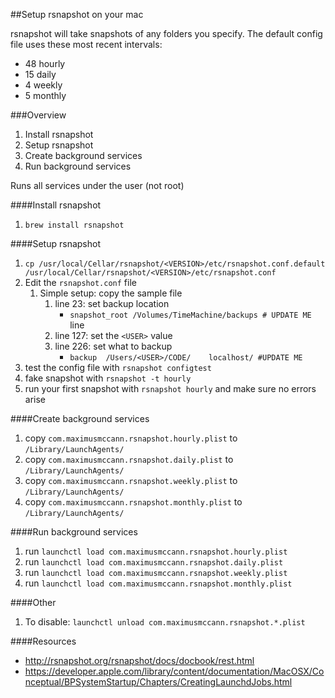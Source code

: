 ##Setup rsnapshot on your mac

rsnapshot will take snapshots of any folders you specify.  The default config file uses these most recent intervals:

- 48 hourly
- 15 daily
- 4 weekly 
- 5 monthly

###Overview
1. Install rsnapshot
2. Setup rsnapshot
3. Create background services
4. Run background services

Runs all services under the user (not root)


####Install rsnapshot
1. `brew install rsnapshot`

####Setup rsnapshot
1. `cp /usr/local/Cellar/rsnapshot/<VERSION>/etc/rsnapshot.conf.default /usr/local/Cellar/rsnapshot/<VERSION>/etc/rsnapshot.conf`
2. Edit the `rsnapshot.conf` file 
	1. Simple setup: copy the sample file
		1. line 23: set backup location 
			- `snapshot_root /Volumes/TimeMachine/backups # UPDATE ME` line
		2. line 127: set the `<USER>` value
		3. line 226: set what to backup 
			- `backup  /Users/<USER>/CODE/    localhost/ #UPDATE ME`
3. test the config file with `rsnapshot configtest`
4. fake snapshot with `rsnapshot -t hourly`
5. run your first snapshot with `rsnapshot hourly` and make sure no errors arise

####Create background services
1. copy `com.maximusmccann.rsnapshot.hourly.plist` to `/Library/LaunchAgents/`
1. copy `com.maximusmccann.rsnapshot.daily.plist` to `/Library/LaunchAgents/`
1. copy `com.maximusmccann.rsnapshot.weekly.plist` to `/Library/LaunchAgents/`
1. copy `com.maximusmccann.rsnapshot.monthly.plist` to `/Library/LaunchAgents/`

####Run background services
1. run `launchctl load com.maximusmccann.rsnapshot.hourly.plist`
2. run `launchctl load com.maximusmccann.rsnapshot.daily.plist`
3. run `launchctl load com.maximusmccann.rsnapshot.weekly.plist`
4. run `launchctl load com.maximusmccann.rsnapshot.monthly.plist`


####Other
1. To disable: `launchctl unload com.maximusmccann.rsnapshot.*.plist`


####Resources
- http://rsnapshot.org/rsnapshot/docs/docbook/rest.html
- https://developer.apple.com/library/content/documentation/MacOSX/Conceptual/BPSystemStartup/Chapters/CreatingLaunchdJobs.html

